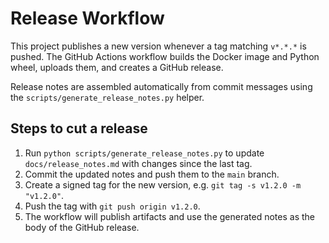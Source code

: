 # Release Workflow

This project publishes a new version whenever a tag matching `v*.*.*` is pushed.
The GitHub Actions workflow builds the Docker image and Python wheel,
uploads them, and creates a GitHub release.

Release notes are assembled automatically from commit messages using the
`scripts/generate_release_notes.py` helper.

## Steps to cut a release

1. Run `python scripts/generate_release_notes.py` to update
   `docs/release_notes.md` with changes since the last tag.
2. Commit the updated notes and push them to the `main` branch.
3. Create a signed tag for the new version, e.g. `git tag -s v1.2.0 -m "v1.2.0"`.
4. Push the tag with `git push origin v1.2.0`.
5. The workflow will publish artifacts and use the generated notes as the
   body of the GitHub release.
